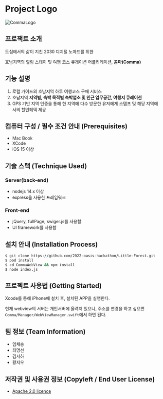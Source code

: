# Project Logo

![CommaLogo](https://user-images.githubusercontent.com/45393030/180040487-42bc07b9-27b4-43ae-950f-7207e5f01e98.png)

## 프로잭트 소개

도심에서의 삶이 지친 2030 디지털 노마드를 위한

호남지역의 힐링 스테이 및 여행 코스 큐레이션 어플리케이션, **콤마(Comma)**

## 기능 설명

1. 로컬 가이드의 호남지역 하루 여행코스 구매 서비스
2. 호남지역 **지역별, 숙박 목적별 숙박업소 및 인근 업무공간, 여행지 큐레이션**
3. GPS 기반 지역 인증을 통해 한 지역에 다수 방문한 유저에게 스탬프 및 해당 지역에서의 할인혜택 제공

## 컴퓨터 구성 / 필수 조건 안내 (Prerequisites)

- Mac Book
- XCode
- iOS 15 이상

## 기술 스택 (Technique Used) 

### Server(back-end)

- nodejs 14.x 이상
- express을 사용한 프레임워크
 
### Front-end

- jQuery, fullPage, swiger.js를 사용함
- UI framework를 사용함

## 설치 안내 (Installation Process)

```bash
$ git clone https://github.com/2022-oasis-hackathon/Little-Forest.git
$ pod install
$ cd CommaWebView && npm install
$ node index.js
```

## 프로젝트 사용법 (Getting Started)

Xcode를 통해 iPhone에 설치 후, 설치된 APP을 실행한다.

현재 webview의 서버는 개인서버에 올려져 있으니, 주소를 변경을 하고 싶으면 `Comma/Manager/WebViewManager.swift`에서 하면 된다.
 
## 팀 정보 (Team Information)

- 임채승
- 최명선
- 김서하
- 황지우

## 저작권 및 사용권 정보 (Copyleft / End User License)

 * [Apache 2.0 licence](https://github.com/2022-oasis-hackathon/Little-Forest/blob/main/LICENCE.md)